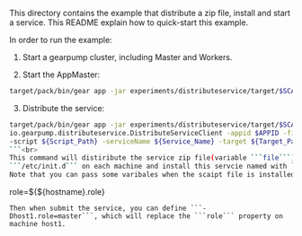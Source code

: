 This directory contains the example that distribute a zip file, install and start a service. This README explain how to quick-start this example.

In order to run the example:

  1. Start a gearpump cluster, including Master and Workers.

  2. Start the AppMaster:<br>
  ```bash
  target/pack/bin/gear app -jar experiments/distributeservice/target/$SCALA_VERSION_MAJOR/gearpump-experiments-distributeservice_$VERSION.jar io.gearpump.distributeservice.DistributeService
  ```
  3. Distribute the service:<br>
  ```bash
  target/pack/bin/gear app -jar experiments/distributeservice/target/$SCALA_VERSION_MAJOR/gearpump-experiments-distributeservice_$VERSION.jar
  io.gearpump.distributeservice.DistributeServiceClient -appid $APPID -file ${File_Path}
  -script ${Script_Path} -serviceName ${Service_Name} -target ${Target_Path} -Dkey1=value1 -Dkey2=value2
  ```<br>
  This command will distiribute the service zip file(variable ```file```) to the target path(variable ```target```), then copy the script to
  ```/etc/init.d``` on each machine and install this servcie named with ```serviceName```<br>
  Note that you can pass some varibales when the scaipt file is installed, for example, you can submit a script template with syntax like
  ```
  role=${${hostname}.role}
  ```<br>
  Then when submit the service, you can define ```-Dhost1.role=master```, which will replace the ```role``` property on machine host1.

